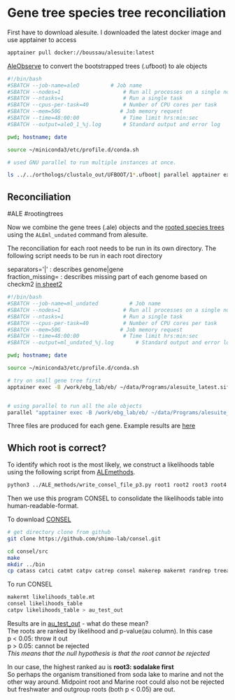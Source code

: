 # Gene tree species tree reconciliation

First have to download alesuite. I downloaded the latest docker image and use apptainer to access

```bash
apptainer pull docker://boussau/alesuite:latest
```

[AleObserve](https://github.com/ssolo/ALE) to convert the bootstrapped trees (.ufboot)  to ale objects 

```bash
#!/bin/bash
#SBATCH --job-name=aleO          # Job name
#SBATCH --nodes=1                    # Run all processes on a single node
#SBATCH --ntasks=1                   # Run a single task
#SBATCH --cpus-per-task=40           # Number of CPU cores per task
#SBATCH --mem=50G                   # Job memory request
#SBATCH --time=48:00:00              # Time limit hrs:min:sec
#SBATCH --output=aleO_1_%j.log       # Standard output and error log

pwd; hostname; date

source ~/miniconda3/etc/profile.d/conda.sh

# used GNU parallel to run multiple instances at once. 

ls ../../orthologs/clustalo_out/UFBOOT/1*.ufboot| parallel apptainer exec -B /work/ebg_lab/eb/ ~/data/Programs/alesuite_latest.sif ALEobserve {} burnin=1000
```

## Reconciliation

#ALE #rootingtrees

Now we combine the gene trees (.ale) objects and the [rooted species trees](./species_tree.md#reroot-the-species-tree) using the `ALEml_undated` command from alesuite.

The reconciliation for each root needs to be run in its own directory. The following script needs to be run in each root directory

separators='|' : describes genome|gene  
fraction_missing= : describes missing part of each genome based on checkm2 [in sheet2](../Results/checkm2%20results.xlsx)

```bash
#!/bin/bash
#SBATCH --job-name=ml_undated          # Job name
#SBATCH --nodes=1                    # Run all processes on a single node
#SBATCH --ntasks=1                   # Run a single task
#SBATCH --cpus-per-task=40           # Number of CPU cores per task
#SBATCH --mem=50G                   # Job memory request
#SBATCH --time=48:00:00              # Time limit hrs:min:sec
#SBATCH --output=ml_undated_%j.log       # Standard output and error log

pwd; hostname; date

source ~/miniconda3/etc/profile.d/conda.sh

# try on small gene tree first
apptainer exec -B /work/ebg_lab/eb/ ~/data/Programs/alesuite_latest.sif ALEml_undated newick_tree_outgroup_1.txt ../../orthologs/clustalo_out/UFBOOT/100_MSA.fa.ufboot.ale separators='|' fraction_missing='../fraction_missing.txt'


# using parallel to run all the ale objects
parallel "apptainer exec -B /work/ebg_lab/eb/ ~/data/Programs/alesuite_latest.sif ALEml_undated newick_tree_outgroup_1.txt {} separators='|' fraction_missing='../fraction_missing.txt'" ::: ../../orthologs/clustalo_out/UFBOOT/new_folder/*.ale
```

Three files are produced for each gene. Example results are [here](../Results/ml_undated_example/)

## Which root is correct?

To identify which root is the most likely, we construct a likelihoods table using the following script from [ALEmethods](https://github.com/ak-andromeda/ALE_methods). 

```bash
python3 ../ALE_methods/write_consel_file_p3.py root1 root2 root3 root4 root5 > likelihoods_table.mt
```
Then we use this program CONSEL to consolidate the likelihoods table into human-readable-format. 

To download [CONSEL](http://stat.sys.i.kyoto-u.ac.jp/prog/consel/)

```bash
# get directory clone from github
git clone https://github.com/shimo-lab/consel.git

cd consel/src
make
mkdir ../bin
cp catass catci catmt catpv catrep consel makerep makermt randrep treeass ../bin/
```

To run CONSEL

```bash
makermt likelihoods_table.mt
consel likelihoods_table
catpv likelihoods_table > au_test_out
```

Results are in [au_test_out](../Results/au_test_out.txt) - what do these mean?  
The roots are ranked by likelihood and p-value(au column). In this case  
p < 0.05: throw it out  
p > 0.05: cannot be rejected  
*This means that the null hypothesis is that the root cannot be rejected*

In our case, the highest ranked au is **root3: sodalake first**  
 So perhaps the organism transitioned from soda lake to marine and not the other way around. Midpoint root and Marine root could also not be rejected but freshwater and outgroup roots (both p < 0.05) are out.
